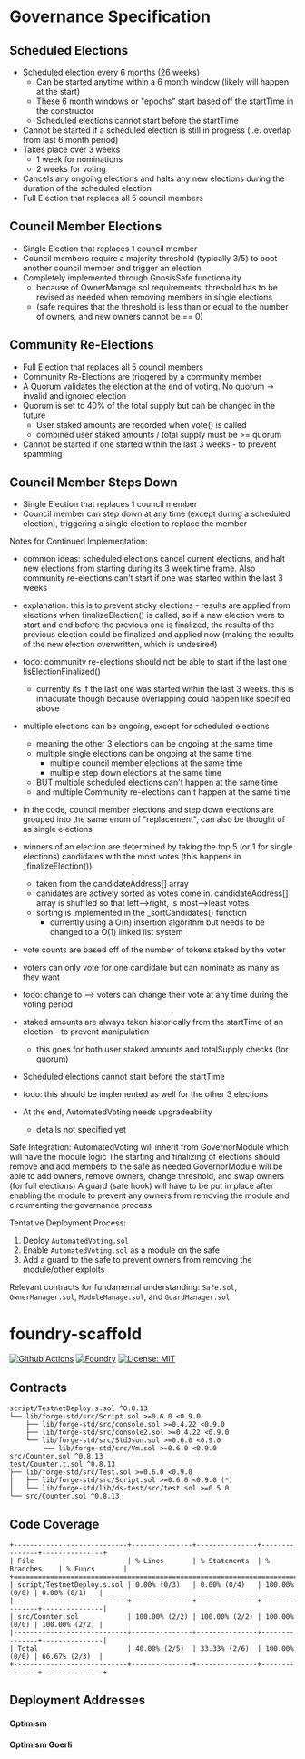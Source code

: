 # Governance Specification

## Scheduled Elections
- Scheduled election every 6 months (26 weeks)
    - Can be started anytime within a 6 month window (likely will happen at the start)
    - These 6 month windows or "epochs" start based off the startTime in the constructor
    - Scheduled elections cannot start before the startTime
- Cannot be started if a scheduled election is still in progress (i.e. overlap from last 6 month period)
- Takes place over 3 weeks
    - 1 week for nominations
    - 2 weeks for voting
- Cancels any ongoing elections and halts any new elections during the duration of the scheduled election
- Full Election that replaces all 5 council members

## Council Member Elections
- Single Election that replaces 1 council member
- Council members require a majority threshold (typically 3/5) to boot another council member and trigger an election
- Completely implemented through GnosisSafe functionality
    - because of OwnerManage.sol requirements, threshold has to be revised as needed when removing members in single elections
    - (safe requires that the threshold is less than or equal to the number of owners, and new owners cannot be == 0)

## Community Re-Elections
- Full Election that replaces all 5 council members
- Community Re-Elections are triggered by a community member
- A Quorum validates the election at the end of voting. No quorum -> invalid and ignored election
- Quorum is set to 40% of the total supply but can be changed in the future
    - User staked amounts are recorded when vote() is called
    - combined user staked amounts / total supply must be >= quorum
- Cannot be started if one started within the last 3 weeks - to prevent spamming

## Council Member Steps Down
- Single Election that replaces 1 council member
- Council member can step down at any time (except during a scheduled election), triggering a single election to replace the member


Notes for Continued Implementation:

- common ideas: scheduled elections cancel current elections, and halt new elections from starting during its 3 week time frame. Also community re-elections can't start if one was started within the last 3 weeks
- explanation: this is to prevent sticky elections - results are applied from elections when finalizeElection() is called, so if a new election were to start and end before the previous one is finalized, the results of the previous election could be finalized and applied now (making the results of the new election overwritten, which is undesired)

- todo: community re-elections should not be able to start if the last one !isElectionFinalized()
    - currently its if the last one was started within the last 3 weeks. this is innacurate though because overlapping could happen like specified above

- multiple elections can be ongoing, except for scheduled elections
    - meaning the other 3 elections can be ongoing at the same time
    - multiple single elections can be ongoing at the same time
        - multiple council member elections at the same time
        - multiple step down elections at the same time
    - BUT multiple scheduled elections can't happen at the same time
    - and multiple Community re-elections can't happen at the same time

- in the code, council member elections and step down elections are grouped into the same enum of "replacement", can also be thought of as single elections

- winners of an election are determined by taking the top 5 (or 1 for single elections) candidates with the most votes (this happens in _finalizeElection())
    - taken from the candidateAddress[] array
    - canidates are actively sorted as votes come in. candidateAddress[] array is shuffled so that left-->right, is most-->least votes
    - sorting is implemented in the _sortCandidates() function
        - currently using a O(n) insertion algorithm but needs to be changed to a O(1) linked list system
- vote counts are based off of the number of tokens staked by the voter
- voters can only vote for one candidate but can nominate as many as they want
- todo: change to --> voters can change their vote at any time during the voting period

- staked amounts are always taken historically from the startTime of an election - to prevent manipulation
    - this goes for both user staked amounts and totalSupply checks (for quorum)

- Scheduled elections cannot start before the startTime
- todo: this should be implemented as well for the other 3 elections

- At the end, AutomatedVoting needs upgradeability
    - details not specified yet

Safe Integration:
AutomatedVoting will inherit from GovernorModule which will have the module logic
The starting and finalizing of elections should remove and add members to the safe as needed
GovernorModule will be able to add owners, remove owners, change threshold, and swap owners (for full elections)
A guard (safe hook) will have to be put in place after enabling the module to prevent any owners from removing the module and circumenting the governance process

Tentative Deployment Process:
1. Deploy ```AutomatedVoting.sol```
2. Enable ```AutomatedVoting.sol``` as a module on the safe
3. Add a guard to the safe to prevent owners from removing the module/other exploits

Relevant contracts for fundamental understanding: ```Safe.sol```, ```OwnerManager.sol```, ```ModuleManage.sol```, and ```GuardManager.sol```

# foundry-scaffold

[![Github Actions][gha-badge]][gha] 
[![Foundry][foundry-badge]][foundry] 
[![License: MIT][license-badge]][license]

[gha]: https://github.com/Kwenta/foundry-scaffold/actions
[gha-badge]: https://github.com/Kwenta/foundry-scaffold/actions/workflows/test.yml/badge.svg
[foundry]: https://getfoundry.sh/
[foundry-badge]: https://img.shields.io/badge/Built%20with-Foundry-FFDB1C.svg
[license]: https://opensource.org/licenses/MIT
[license-badge]: https://img.shields.io/badge/License-MIT-blue.svg

## Contracts

```
script/TestnetDeploy.s.sol ^0.8.13
└── lib/forge-std/src/Script.sol >=0.6.0 <0.9.0
    ├── lib/forge-std/src/console.sol >=0.4.22 <0.9.0
    ├── lib/forge-std/src/console2.sol >=0.4.22 <0.9.0
    └── lib/forge-std/src/StdJson.sol >=0.6.0 <0.9.0
        └── lib/forge-std/src/Vm.sol >=0.6.0 <0.9.0
src/Counter.sol ^0.8.13
test/Counter.t.sol ^0.8.13
├── lib/forge-std/src/Test.sol >=0.6.0 <0.9.0
│   ├── lib/forge-std/src/Script.sol >=0.6.0 <0.9.0 (*)
│   └── lib/forge-std/lib/ds-test/src/test.sol >=0.5.0
└── src/Counter.sol ^0.8.13
```

## Code Coverage

```
+----------------------------+---------------+---------------+---------------+---------------+
| File                       | % Lines       | % Statements  | % Branches    | % Funcs       |
+============================================================================================+
| script/TestnetDeploy.s.sol | 0.00% (0/3)   | 0.00% (0/4)   | 100.00% (0/0) | 0.00% (0/1)   |
|----------------------------+---------------+---------------+---------------+---------------|
| src/Counter.sol            | 100.00% (2/2) | 100.00% (2/2) | 100.00% (0/0) | 100.00% (2/2) |
|----------------------------+---------------+---------------+---------------+---------------|
| Total                      | 40.00% (2/5)  | 33.33% (2/6)  | 100.00% (0/0) | 66.67% (2/3)  |
+----------------------------+---------------+---------------+---------------+---------------+
```

## Deployment Addresses

#### Optimism

#### Optimism Goerli